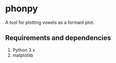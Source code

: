 # phonpy

A tool for plotting vowels as a formant plot.

## Requirements and dependencies
1. Python 3.x
2. matplotlib